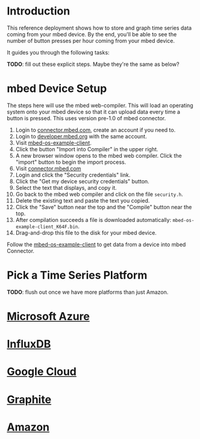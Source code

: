 # Introduction

This reference deployment shows how to store and graph time series data coming from your mbed device.  By the end, you'll be able to see the number of button presses per hour coming from your mbed device.

It guides you through the following tasks:

**TODO**: fill out these explicit steps.  Maybe they're the same as below?

# mbed Device Setup

The steps here will use the mbed web-compiler. This will load an operating system onto your mbed device so that it can upload data every time a button is pressed. This uses version pre-1.0 of mbed connector.

1. Login to [connector.mbed.com](https://connector.mbed.com), create an account if you need to.
1. Login to [developer.mbed.org](https://developer.mbed.org/) with the same account.
1. Visit [mbed-os-example-client](https://developer.mbed.org/teams/mbed-os-examples/code/mbed-os-example-client/).
1. Click the button "Import into Compiler" in the upper right.
1. A new browser window opens to the mbed web compiler. Click the "import" button to begin the import process.
1. Visit [connector.mbed.com](https://connector.mbed.com/#home)
1. Login and click the "Security credentials" link.
1. Click the "Get my device security credentials" button.
1. Select the text that displays, and copy it.
1. Go back to the mbed web compiler and click on the file `security.h`.
1. Delete the existing text and paste the text you copied.
1. Click the "Save" button near the top and the "Compile" button near the top.
1. After compilation succeeds a file is downloaded automatically: `mbed-os-example-client_K64F.bin`.
1. Drag-and-drop this file to the disk for your mbed device.

Follow the [mbed-os-example-client](https://github.com/ARMmbed/mbed-os-example-client) to get data from a device into mbed Connector.

# Pick a Time Series Platform

**TODO**: flush out once we have more platforms than just Amazon.

# [Microsoft Azure](microsoft.md)

# [InfluxDB](influxdb.md)

# [Google Cloud](google.md)

# [Graphite](graphite.md)

# [Amazon](amazon.md)
